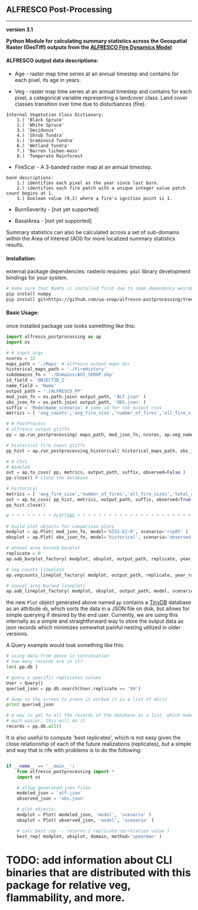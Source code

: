 ## ALFRESCO Post-Processing
--------------------------
**version 3.1**

**Python Module for calculating summary statistics across the Geospatial Raster (GeoTiff) outputs from the [ALFRESCO Fire Dynamics Model](https://www.snap.uaf.edu/projects/alfresco-habitat)**


#### ALFRESCO output data descriptions:

* Age - raster map time series at an annual timestep and contains for each pixel, its age
in years.

* Veg - raster map time series at an annual timestep and contains for each pixel, a 
categorical variable representing a landcover class.  Land cover classes
transition over time due to disturbances (fire).
```
Internal Vegetation Class Dictionary:
	1.) 'Black Spruce'
	2.) 'White Spruce'
	3.) 'Deciduous'
	4.) 'Shrub Tundra'
	5.) 'Graminoid Tundra'
	6.) 'Wetland Tundra'
	7.) 'Barren lichen-moss'
	8.) 'Temperate Rainforest
```
* FireScar - A 3-banded raster map at an annual timestep.
```
band descriptions:
	1.) identifies each pixel as the year since last burn.
	2.) identifies each fire patch with a unique integer value patch count begins at 1.
	3.) boolean value (0,1) where a fire's ignition point is 1.
```
* BurnSeverity - [not yet supported]

* BasalArea - [not yet supported]

Summary statistics can also be calculated across a set of sub-domains within the Area of Interest (AOI)
for more localized summary statistics results.

#### Installation:

external package dependencies:
rasterio requires: `gdal` library development bindings for your system.

```bash
# make sure that NumPy is installed first due to some dependency weirdness
pip install numpy
pip install git+https://github.com/ua-snap/alfresco-postprocessing/tree/alfresco_postprocessing
```

#### Basic Usage:

once installed package use looks something like this:

```python
import alfresco_postprocessing as ap
import os

# # input args
ncores = 32
maps_path = './Maps' # alfresco output maps dir
historical_maps_path = './FireHistory'
subdomains_fn = './Domains/AOI_SERDP.shp'
id_field = 'OBJECTID_1'
name_field = 'Name'
output_path = './ALFRESCO_PP'
mod_json_fn = os.path.join( output_path, 'ALF.json' )
obs_json_fn = os.path.join( output_path, 'OBS.json' )
suffix = 'ModelName_scenario' # some id for the output csvs
metrics = [ 'veg_counts','avg_fire_size','number_of_fires','all_fire_sizes','total_area_burned' ]

# # PostProcess
# alfresco output gtiffs
pp = ap.run_postprocessing( maps_path, mod_json_fn, ncores, ap.veg_name_dict, subdomains_fn, id_field, name_field )

# historical fire input gtiffs
pp_hist = ap.run_postprocessing_historical( historical_maps_path, obs_json_fn, ncores, ap.veg_name_dict, subdomains_fn, id_field, name_field)

# # CSVs
# modeled
out = ap.to_csvs( pp, metrics, output_path, suffix, observed=False )
pp.close() # close the database

# historical
metrics = [ 'avg_fire_size','number_of_fires','all_fire_sizes','total_area_burned' ]
out = ap.to_csvs( pp_hist, metrics, output_path, suffix, observed=True )
pp_hist.close()

# * * * * * * * * PLOTTING * * * * * * * * * * * * * * * * * * * * * * * * * *

# build plot objects for comparison plots
modplot = ap.Plot( mod_json_fn, model='GISS-E2-R', scenario='rcp85' )
obsplot = ap.Plot( obs_json_fn, model='historical', scenario='observed' )

# annual area burned barplot
replicate = 0
ap.aab_barplot_factory( modplot, obsplot, output_path, replicate, year_range=(1950, 2010) )

# veg counts lineplots
ap.vegcounts_lineplot_factory( modplot, output_path, replicate, year_range=(1950, 2100))

# annual area burned lineplots
ap.aab_lineplot_factory( modplot, obsplot, output_path, model, scenario, replicates=[None], year_range=(1950, 2100) )

```
the new `Plot` object generated above named `pp` contains a [TinyDB](https://tinydb.readthedocs.org/en/latest/) database as an attribute `db`, which sorts the data in a JSON file on disk, but allows for simple querying if desired by the end user.  Currently, we are using this internally as a simple and straightforward way to store the output data as json records which minimizes somewhat painful nesting utilized in older versions.


A Query example would look something like this:
```python
# using data from above in continuation
# how many records are in it?
len( pp.db )

# query a specific replicates values
User = Query()
queried_json = pp.db.search(User.replicate == '99')

# dump to the screen to prove it worked it is a list of dicts
print queried_json

# a way to get to all the records of the database as a list, which makes working with the data
# much easier, this will do it
records = pp.db.all()
```

It is also useful to compute 'best replicates', which is not easy given the close relationship of each of the future realizations (replicates), but a simple and way that is rife with problems is to do the following:

```python

if __name__ == '__main__':
	from alfresco_postprocessing import *
	import os

	# alfpp generated json files
	modeled_json = 'alf.json'
	observed_json = 'obs.json'

	# plot objects:
	modplot = Plot( modeled_json, 'model', 'scenario' )
	obsplot = Plot( observed_json, 'model', 'scenario' )

	# calc best rep -- returns:{ replicate:correlation value }
	best_rep( modplot, obsplot, domain, method='spearman' )

```

# TODO: add information about CLI binaries that are distributed with this package for relative veg, flammability, and more.
